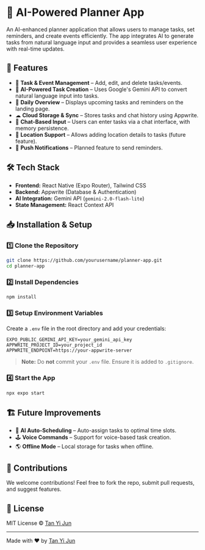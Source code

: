 # 📅 AI-Powered Planner App

An AI-enhanced planner application that allows users to manage tasks, set reminders, and create events efficiently. The app integrates AI to generate tasks from natural language input and provides a seamless user experience with real-time updates.

## 🚀 Features

- 📝 **Task & Event Management** – Add, edit, and delete tasks/events.
- 🔮 **AI-Powered Task Creation** – Uses Google's Gemini API to convert natural language input into tasks.
- 📆 **Daily Overview** – Displays upcoming tasks and reminders on the landing page.
- ☁ **Cloud Storage & Sync** – Stores tasks and chat history using Appwrite.
- 💬 **Chat-Based Input** – Users can enter tasks via a chat interface, with memory persistence.
- 📍 **Location Support** – Allows adding location details to tasks (future feature).
- 🔔 **Push Notifications** – Planned feature to send reminders.

## 🛠️ Tech Stack

- **Frontend:** React Native (Expo Router), Tailwind CSS
- **Backend:** Appwrite (Database & Authentication)
- **AI Integration:** Gemini API (`gemini-2.0-flash-lite`)
- **State Management:** React Context API

## 📥 Installation & Setup

### 1️⃣ Clone the Repository
```sh
git clone https://github.com/yourusername/planner-app.git
cd planner-app
```

### 2️⃣ Install Dependencies
```sh
npm install
```

### 3️⃣ Setup Environment Variables
Create a `.env` file in the root directory and add your credentials:
```plaintext
EXPO_PUBLIC_GEMINI_API_KEY=your_gemini_api_key
APPWRITE_PROJECT_ID=your_project_id
APPWRITE_ENDPOINT=https://your-appwrite-server
```

> **Note:** Do **not** commit your `.env` file. Ensure it is added to `.gitignore`.

### 4️⃣ Start the App
```sh
npx expo start
```

## 🏗️ Future Improvements
- 🔄 **AI Auto-Scheduling** – Auto-assign tasks to optimal time slots.
- 🕹 **Voice Commands** – Support for voice-based task creation.
- 🌎 **Offline Mode** – Local storage for tasks when offline.

## 🤝 Contributions
We welcome contributions! Feel free to fork the repo, submit pull requests, and suggest features.

## 📜 License
MIT License © [Tan Yi Jun](https://github.com/whyzaac)

---
Made with ❤️ by [Tan Yi Jun](https://github.com/whyaac)

